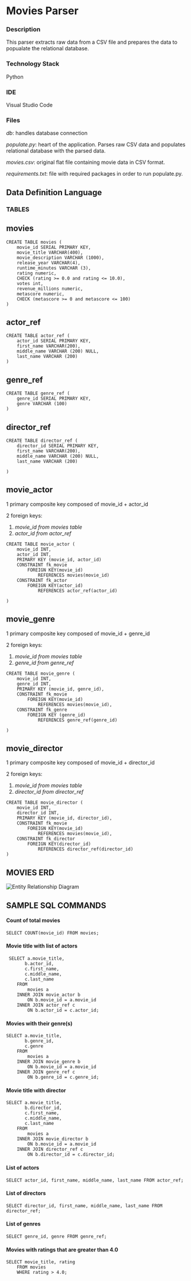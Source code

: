 # Movies Parser


### **Description**

This parser extracts raw data from a CSV file and prepares the data to popualate the relational database.

### **Technology Stack**

Python

### **IDE** 

Visual Studio Code

### **Files**

*db*: handles database connection 

*populate.py*: heart of the application. Parses raw CSV data and populates relational database with the parsed data.

*movies.csv*: original flat file containing movie data in CSV format. 

*requirements.txt*: file with required packages in order to run populate.py. 

## **Data Definition Language**

### **TABLES**

movies
------
```
CREATE TABLE movies (
	movie_id SERIAL PRIMARY KEY,
	movie_title VARCHAR(400),
    movie_description VARCHAR (1000),
	release_year VARCHAR(4),
	runtime_minutes VARCHAR (3),
	rating numeric,
	CHECK (rating >= 0.0 and rating <= 10.0),
	votes int,
	revenue_millions numeric,
	metascore numeric,
	CHECK (metascore >= 0 and metascore <= 100)
)
```

actor_ref
---------
```
CREATE TABLE actor_ref (
	actor_id SERIAL PRIMARY KEY,
	first_name VARCHAR(200),
    middle_name VARCHAR (200) NULL,
	last_name VARCHAR (200)
)
```

genre_ref
--------
```
CREATE TABLE genre_ref (
	genre_id SERIAL PRIMARY KEY,
	genre VARCHAR (100)
)
```

director_ref
-----------
```
CREATE TABLE director_ref (
	director_id SERIAL PRIMARY KEY,
	first_name VARCHAR(200),
	middle_name VARCHAR (200) NULL,
	last_name VARCHAR (200)

)
```

movie_actor
-----------
1 primary composite key composed of movie_id + actor_id

2 foreign keys:

1. *movie_id from movies table*
2. *actor_id from actor_ref*
```
CREATE TABLE movie_actor (
	movie_id INT,
	actor_id INT,
	PRIMARY KEY (movie_id, actor_id)
	CONSTRAINT fk_movie
		FOREIGN KEY(movie_id)
			REFERENCES movies(movie_id)
	CONSTRAINT fk_actor
		FOREIGN KEY(actor_id)
			REFERENCES actor_ref(actor_id)

)
```

movie_genre
-----------
1 primary composite key composed of movie_id + genre_id

2 foreign keys:

1. *movie_id from movies table*
2. *genre_id from genre_ref*
```
CREATE TABLE movie_genre (
	movie_id INT,
	genre_id INT,
	PRIMARY KEY (movie_id, genre_id),
	CONSTRAINT fk_movie
		FOREIGN KEY(movie_id)
			REFERENCES movies(movie_id),
	CONSTRAINT fk_genre
		FOREIGN KEY (genre_id)
			REFERENCES genre_ref(genre_id)

)
```

movie_director
--------------
1 primary composite key composed of movie_id + director_id

2 foreign keys:

1. *movie_id from movies table*
2. *director_id from director_ref*

```
CREATE TABLE movie_director (
	movie_id INT,
	director_id INT,
	PRIMARY KEY (movie_id, director_id),
	CONSTRAINT fk_movie
		FOREIGN KEY(movie_id)
			REFERENCES movies(movie_id),
	CONSTRAINT fk_director
		FOREIGN KEY(director_id)
			REFERENCES director_ref(director_id)
)
```

## MOVIES ERD

![Entity Relationship Diagram](/assets/movies-erd.png)

## **SAMPLE SQL COMMANDS**

#### Count of total movies

```
SELECT COUNT(movie_id) FROM movies;
```

#### Movie title with list of actors

```
 SELECT a.movie_title,
	   b.actor_id,
	   c.first_name,
	   c.middle_name,
	   c.last_name
    FROM
	    movies a
    INNER JOIN movie_actor b
	    ON b.movie_id = a.movie_id
    INNER JOIN actor_ref c
	    ON b.actor_id = c.actor_id;
```

#### Movies with their genre(s)

```
SELECT a.movie_title,
	   b.genre_id,
	   c.genre
    FROM
	    movies a
    INNER JOIN movie_genre b
	    ON b.movie_id = a.movie_id
    INNER JOIN genre_ref c
	    ON b.genre_id = c.genre_id;
```

#### Movie title with director

```
SELECT a.movie_title,
	   b.director_id,
	   c.first_name,
	   c.middle_name,
	   c.last_name
    FROM
	    movies a
    INNER JOIN movie_director b
	    ON b.movie_id = a.movie_id
    INNER JOIN director_ref c
	    ON b.director_id = c.director_id;
```

#### List of actors

```
SELECT actor_id, first_name, middle_name, last_name FROM actor_ref;
```

#### List of directors

```
SELECT director_id, first_name, middle_name, last_name FROM director_ref;
```

#### List of genres

```
SELECT genre_id, genre FROM genre_ref;
```

#### Movies with ratings that are greater than 4.0

```
SELECT movie_title, rating
    FROM movies
    WHERE rating > 4.0;
```


